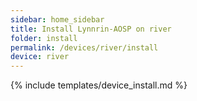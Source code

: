 ```yaml
---
sidebar: home_sidebar
title: Install Lynnrin-AOSP on river
folder: install
permalink: /devices/river/install
device: river
---
```

{% include templates/device_install.md %}
